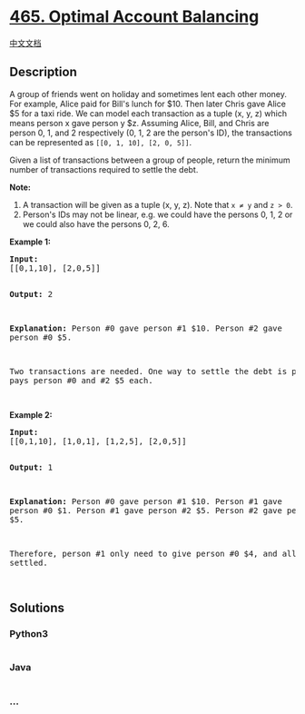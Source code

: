 # [465. Optimal Account Balancing](https://leetcode.com/problems/optimal-account-balancing)

[中文文档](/solution/0400-0499/0465.Optimal%20Account%20Balancing/README.md)

## Description

<p>A group of friends went on holiday and sometimes lent each other money. For example, Alice paid for Bill's lunch for $10. Then later Chris gave Alice $5 for a taxi ride. We can model each transaction as a tuple (x, y, z) which means person x gave person y $z. Assuming Alice, Bill, and Chris are person 0, 1, and 2 respectively (0, 1, 2 are the person's ID), the transactions can be represented as <code>[[0, 1, 10], [2, 0, 5]]</code>.</p>

<p>Given a list of transactions between a group of people, return the minimum number of transactions required to settle the debt.</p>

<p><b>Note:</b>
<ol>
<li>A transaction will be given as a tuple (x, y, z). Note that <code>x ≠ y</code> and <code>z > 0</code>.</li>
<li>Person's IDs may not be linear, e.g. we could have the persons 0, 1, 2 or we could also have the persons 0, 2, 6.</li>
</ol>
</p>

<p><b>Example 1:</b>
<pre>
<b>Input:</b>
[[0,1,10], [2,0,5]]

<b>Output:</b>
2

<b>Explanation:</b>
Person #0 gave person #1 $10.
Person #2 gave person #0 $5.

Two transactions are needed. One way to settle the debt is person #1 pays person #0 and #2 \$5 each.

</pre>
</p>

<p><b>Example 2:</b>
<pre>
<b>Input:</b>
[[0,1,10], [1,0,1], [1,2,5], [2,0,5]]

<b>Output:</b>
1

<b>Explanation:</b>
Person #0 gave person #1 $10.
Person #1 gave person #0 $1.
Person #1 gave person #2 $5.
Person #2 gave person #0 $5.

Therefore, person #1 only need to give person #0 \$4, and all debt is settled.

</pre>
</p>

## Solutions

<!-- tabs:start -->

### **Python3**

```python

```

### **Java**

```java

```

### **...**

```

```

<!-- tabs:end -->

